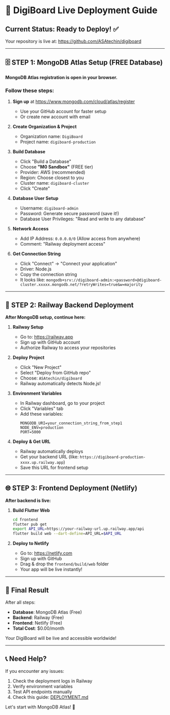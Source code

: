 # 🚀 DigiBoard Live Deployment Guide

## Current Status: Ready to Deploy! ✅

Your repository is live at: https://github.com/ASAtechin/digiboard

---

## 🗄️ STEP 1: MongoDB Atlas Setup (FREE Database)

**MongoDB Atlas registration is open in your browser.**

### Follow these steps:

1. **Sign up** at https://www.mongodb.com/cloud/atlas/register
   - Use your GitHub account for faster setup
   - Or create new account with email

2. **Create Organization & Project**
   - Organization name: `DigiBoard`
   - Project name: `digiboard-production`

3. **Build Database**
   - Click "Build a Database"
   - Choose **"M0 Sandbox"** (FREE tier)
   - Provider: AWS (recommended)
   - Region: Choose closest to you
   - Cluster name: `digiboard-cluster`
   - Click "Create"

4. **Database User Setup**
   - Username: `digiboard-admin`
   - Password: Generate secure password (save it!)
   - Database User Privileges: "Read and write to any database"

5. **Network Access**
   - Add IP Address: `0.0.0.0/0` (Allow access from anywhere)
   - Comment: "Railway deployment access"

6. **Get Connection String**
   - Click "Connect" → "Connect your application"
   - Driver: Node.js
   - Copy the connection string
   - It looks like: `mongodb+srv://digiboard-admin:<password>@digiboard-cluster.xxxxx.mongodb.net/?retryWrites=true&w=majority`

---

## 🚂 STEP 2: Railway Backend Deployment

**After MongoDB setup, continue here:**

1. **Railway Setup**
   - Go to: https://railway.app
   - Sign up with GitHub account
   - Authorize Railway to access your repositories

2. **Deploy Project**
   - Click "New Project"
   - Select "Deploy from GitHub repo"
   - Choose: `ASAtechin/digiboard`
   - Railway automatically detects Node.js!

3. **Environment Variables**
   - In Railway dashboard, go to your project
   - Click "Variables" tab
   - Add these variables:
     ```
     MONGODB_URI=your_connection_string_from_step1
     NODE_ENV=production
     PORT=5000
     ```

4. **Deploy & Get URL**
   - Railway automatically deploys
   - Get your backend URL (like: `https://digiboard-production-xxxx.up.railway.app`)
   - Save this URL for frontend setup

---

## 🌐 STEP 3: Frontend Deployment (Netlify)

**After backend is live:**

1. **Build Flutter Web**
   ```bash
   cd frontend
   flutter pub get
   export API_URL=https://your-railway-url.up.railway.app/api
   flutter build web --dart-define=API_URL=$API_URL
   ```

2. **Deploy to Netlify**
   - Go to: https://netlify.com
   - Sign up with GitHub
   - Drag & drop the `frontend/build/web` folder
   - Your app will be live instantly!

---

## 🎉 Final Result

After all steps:
- **Database**: MongoDB Atlas (Free)
- **Backend**: Railway (Free)
- **Frontend**: Netlify (Free)
- **Total Cost**: $0.00/month

Your DigiBoard will be live and accessible worldwide!

---

## 📞 Need Help?

If you encounter any issues:
1. Check the deployment logs in Railway
2. Verify environment variables
3. Test API endpoints manually
4. Check this guide: [DEPLOYMENT.md](DEPLOYMENT.md)

Let's start with MongoDB Atlas! 🚀
